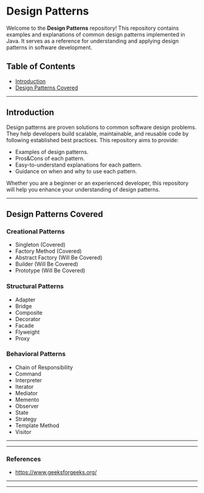 # Design Patterns

Welcome to the **Design Patterns** repository! This repository contains examples and explanations of common design patterns implemented in Java. It serves as a reference for understanding and applying design patterns in software development.

## Table of Contents
- [Introduction](#introduction)
- [Design Patterns Covered](#design-patterns-covered)
---

## Introduction

Design patterns are proven solutions to common software design problems. They help developers build scalable, maintainable, and reusable code by following established best practices. This repository aims to provide:
- Examples of design patterns.
- Pros&Cons of each pattern.
- Easy-to-understand explanations for each pattern.
- Guidance on when and why to use each pattern.

Whether you are a beginner or an experienced developer, this repository will help you enhance your understanding of design patterns.

---

## Design Patterns Covered

### Creational Patterns
- Singleton (Covered)
- Factory Method (Covered) 
- Abstract Factory (Will Be Covered)
- Builder (Will Be Covered)
- Prototype (Will Be Covered)

### Structural Patterns
- Adapter
- Bridge
- Composite
- Decorator
- Facade
- Flyweight
- Proxy

### Behavioral Patterns
- Chain of Responsibility
- Command
- Interpreter
- Iterator
- Mediator
- Memento
- Observer
- State
- Strategy
- Template Method
- Visitor

---
---
### References 
  - https://www.geeksforgeeks.org/
---
---
